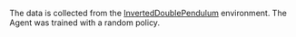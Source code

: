 The data is collected from the [InvertedDoublePendulum](https://gymnasium.farama.org/environments/mujoco/inverted_double_pendulum/) environment. The Agent was trained with a random policy.
